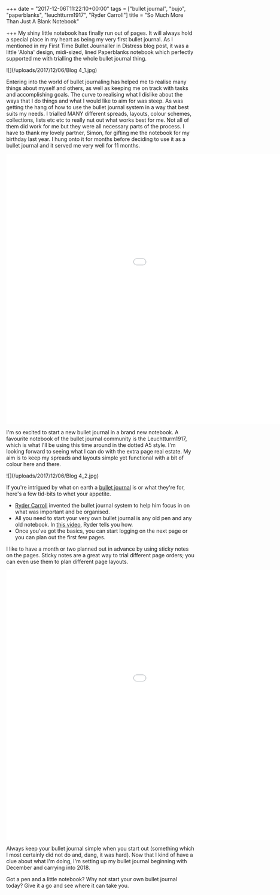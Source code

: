 +++
date = "2017-12-06T11:22:10+00:00"
tags = ["bullet journal", "bujo", "paperblanks", "leuchtturm1917", "Ryder Carroll"]
title = "So Much More Than Just A Blank Notebook"

+++
My shiny little notebook has finally run out of pages. It will always hold a special place in my heart as being my very first bullet journal. As I mentioned in my First Time Bullet Journaller in Distress blog post, it was a little 'Aloha' design, midi-sized, lined Paperblanks notebook which perfectly supported me with trialling the whole bullet journal thing.

![](/uploads/2017/12/06/Blog 4_1.jpg)

Entering into the world of bullet journaling has helped me to realise many things about myself and others, as well as keeping me on track with tasks and accomplishing goals. The curve to realising what I dislike about the ways that I do things and what I would like to aim for was steep. As was getting the hang of how to use the bullet journal system in a way that best suits my needs. I trialled MANY different spreads, layouts, colour schemes, collections, lists etc etc to really nut out what works best for me. Not all of them did work for me but they were all necessary parts of the process. I have to thank my lovely partner, Simon, for gifting me the notebook for my birthday last year. I hung onto it for months before deciding to use it as a bullet journal and it served me very well for 11 months.

<iframe src='[https://gfycat.com/ifr/PointedImpassionedCaterpillar](https://gfycat.com/ifr/PointedImpassionedCaterpillar "https://gfycat.com/ifr/PointedImpassionedCaterpillar")' frameborder='0' scrolling='no' width='1280' height='720' allowfullscreen></iframe>

I'm so excited to start a new bullet journal in a brand new notebook. A favourite notebook of the bullet journal community is the Leuchtturm1917, which is what I'll be using this time around in the dotted A5 style. I'm looking forward to seeing what I can do with the extra page real estate. My aim is to keep my spreads and layouts simple yet functional with a bit of colour here and there.

![](/uploads/2017/12/06/Blog 4_2.jpg)

If you're intrigued by what on earth a [bullet journal](http://bulletjournal.com/ "Bullet Journal") is or what they're for, here's a few tid-bits to whet your appetite.

* [Ryder Carroll](http://www.rydercarroll.com/ "Ryder Carroll") invented the bullet journal system to help him focus in on what was important and be organised.
* All you need to start your very own bullet journal is any old pen and any old notebook. In [this video](https://www.youtube.com/watch?v=fm15cmYU0IM "How to Bullet Journal"), Ryder tells you how.
* Once you've got the basics, you can start logging on the next page or you can plan out the first few pages.

I like to have a month or two planned out in advance by using sticky notes on the pages. Sticky notes are a great way to trial different page orders; you can even use them to plan different page layouts.

<iframe src='[https://gfycat.com/ifr/GlossyHarmlessDonkey](https://gfycat.com/ifr/GlossyHarmlessDonkey "https://gfycat.com/ifr/GlossyHarmlessDonkey")' frameborder='0' scrolling='no' width='1280' height='720' allowfullscreen></iframe>

Always keep your bullet journal simple when you start out (something which I most certainly did not do and, dang, it was hard). Now that I kind of have a clue about what I'm doing, I'm setting up my bullet journal beginning with December and carrying into 2018.

Got a pen and a little notebook? Why not start your own bullet journal today? Give it a go and see where it can take you.